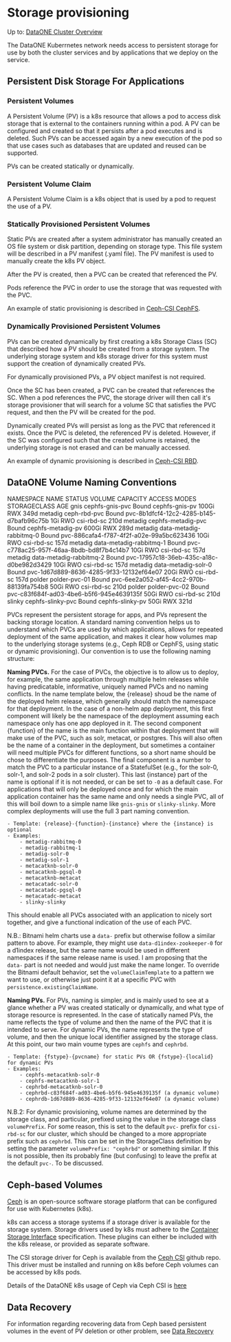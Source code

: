 # Storage provisioning

Up to: [DataONE Cluster Overview](../cluster-overview.md)

The DataONE Kuberrnetes network needs access to persistent storage for use by both the cluster services and by applications that we deploy on the service. 

## Persistent Disk Storage For Applications

### Persistent Volumes

A Persistent Volume (PV) is a k8s resource that allows a pod to access disk storage that is external to the containers running within a pod. A PV can be configured and created so that it persists after a pod executes and is deleted. Such PVs can be accessed again by a new execution of the pod so that use cases such as databases that are updated and reused can be supported.

PVs can be created statically or dynamically.

### Persistent Volume Claim

A Persistent Volume Claim is a k8s object that is used by a pod to request the use of a PV.

### Statically Provisioned Persistent Volumes

Static PVs are created after a system administrator has manually created an OS file system or disk partition, depending on storage type. This file system will be described in a PV manifest (.yaml file). The PV manifest is used to manually create the k8s PV object.

After the PV is created, then a PVC can be created that referenced the PV. 

Pods reference the PVC in order to use the storage that was requested with the PVC.

An example of static provisioning is described in [Ceph-CSI CephFS](./Ceph/Ceph-CSI-CephFS.md).

### Dynamically Provisioned Persistent Volumes

PVs can be created dynamically by first creating a k8s Storage Class (SC) that described how a PV should be created from a storage system. The underlying storage system and k8s storage driver for this system must support the creation of dynamically created PVs.

For dynamically provisioned PVs, a PV object manifest is not required.

Once the SC has been created, a PVC can be created that references the SC. When a pod references the PVC, the storage driver will then call it's storage provisioner that will search for a volume SC that satisfies the PVC request, and then the PV will be created for the pod.

Dynamically created PVs will persist as long as the PVC that referenced it exists. Once the PVC is deleted, the referenced PV is deleted. However, if the SC was configured such that the created volume is retained, the underlying storage is not erased and can be manually accessed.

An example of dynamic provisioning is described in [Ceph-CSI RBD](./Ceph/Ceph-CSI-RBD.md). 

## DataONE Volume Naming Conventions

NAMESPACE   NAME                      STATUS   VOLUME                                     CAPACITY   ACCESS MODES   STORAGECLASS   AGE
gnis        cephfs-gnis-pvc           Bound    cephfs-gnis-pv                             100Gi      RWX                           349d
metadig     ceph-rbd-pvc              Bound    pvc-8b1dfcf4-12c2-4285-b145-d7bafb96c75b   1Gi        RWO            csi-rbd-sc     210d
metadig     cephfs-metadig-pvc        Bound    cephfs-metadig-pv                          600Gi      RWX                           289d
metadig     data-metadig-rabbitmq-0   Bound    pvc-886cafa4-f787-4f2f-a02e-99a5bc623436   10Gi       RWO            csi-rbd-sc     157d
metadig     data-metadig-rabbitmq-1   Bound    pvc-c778ac25-957f-46aa-8bdb-bd8f7b4c14b7   10Gi       RWO            csi-rbd-sc     157d
metadig     data-metadig-rabbitmq-2   Bound    pvc-17957c18-36eb-435c-a18c-d0be982d3429   10Gi       RWO            csi-rbd-sc     157d
metadig     data-metadig-solr-0       Bound    pvc-1d67d889-8636-4285-9f33-12132ef64e07   20Gi       RWO            csi-rbd-sc     157d
polder      polder-pvc-01             Bound    pvc-6ee2a052-af45-4cc2-970b-88139fa754b8   50Gi       RWO            csi-rbd-sc     210d
polder      polder-pvc-02             Bound    pvc-c83f684f-ad03-4be6-b5f6-945e4639135f   50Gi       RWO            csi-rbd-sc     210d
slinky      cephfs-slinky-pvc         Bound    cephfs-slinky-pv                           50Gi       RWX                           321d

PVCs represent the persistent storage for apps, and PVs represent the backing storage location. A standard naming convention helps us to understand which PVCs are used by which applications, allows for repeated deployment of the same application, and makes it clear how volumes map to the underlying storage systems (e.g., Ceph RDB or CephFS, using static or dynamic provisioning). Our convention is to use the following naming structure:

**Naming PVCs.** For the case of PVCs, the objective is to allow us to deploy, for example, the same application through multiple helm releases while having predicatable, informative, uniquely named PVCs and no naming conflicts. In the name template below, the {release} shoud be the name of the deployed helm release, which generally should match the namespace for that deployment. In the case of a non-helm app deployment, this first component will likely be the namespace of the deployment assuming each namespace only has one app deployed in it. The second component {function} of the name is the main function within that deployment that will make use of the PVC, such as solr, metacat, or postgres. This will also often be the name of a container in the deployment, but sometimes a container will need multiple PVCs for different functions, so a short name should be chose to differentiate the purposes. The final component is a number to match the PVC to a particular instance of a StatefulSet (e.g., for the solr-0, solr-1, and solr-2 pods in a solr cluster). This last {instance} part of the name is optional if it is not needed, or can be set to `-0` as a default case. For applications that will only be deployed once and for which the main application container has the same name and only needs a single PVC, all of this will boil down to a simple name like `gnis-gnis` or `slinky-slinky`. More complex deployments will use the full 3 part naming convention.

    - Template: {release}-{function}-{instance} where the {instance} is optional
    - Examples:
        - metadig-rabbitmq-0
        - metadig-rabbitmq-1
        - metadig-solr-0
        - metadig-solr-1
        - metacatknb-solr-0
        - metacatknb-pgsql-0
        - metacatknb-metacat
        - metacatadc-solr-0
        - metacatadc-pgsql-0
        - metacatadc-metacat
        - slinky-slinky

This should enable all PVCs associated with an application to nicely sort together, and give a functional indication of the use of each PVC.

N.B.: Bitnami helm charts use a `data-` prefix but otherwise follow a similar pattern to above. For example, they might use `data-d1index-zookeeper-0` for a d1index release, but the same name would be used in different namespaces if the same release name is used. I am proposing that the `data-` part is not needed and would just make the name longer. To override the Bitnami default behavior, set the `volumeClaimTemplate` to a pattern we want to use, or otherwise just point it at a specific PVC with `persistence.existingClaimName`. 

**Naming PVs.** For PVs, naming is simpler, and is mainly used to see at a glance whether a PV was created statically or dynamically, and what type of storage resource is represented. In the case of statically named PVs, the name reflects the type of volume and then the name of the PVC that it is intended to serve. For dynamic PVs, the name represents the type of volume, and then the unique local identifier assigned by the storage class. At this point, our two main voume types are `cephfs` and `cephrbd`.

    - Template: {fstype}-{pvcname} for static PVs OR {fstype}-{localid} for dynamic PVs
    - Examples:
        - cephfs-metacatknb-solr-0
        - cephfs-metacatknb-solr-1
        - cephrbd-metacatknb-solr-0
        - cephrbd-c83f684f-ad03-4be6-b5f6-945e4639135f (a dynamic volume)
        - cephrdb-1d67d889-8636-4285-9f33-12132ef64e07 (a dynamic volume)

N.B.2: For dynamic provisioning, volume names are determined by the storage class, and particular, prefixed using the value in the storage class `volumePrefix`. For some reason, this is set to the default `pvc-` prefix for `csi-rbd-sc` for our cluster, which should be changed to a more appropriate prefix such as `cephrbd`. This can be set in the StorageClass definition by setting the parameter `volumePrefix: "cephrbd"` or something similar. If this is not possible, then its probably fine (but confusing) to leave the prefix at the default `pvc-`. To be discussed.

## Ceph-based Volumes

[Ceph](https://docs.ceph.com/en/pacific/rados/index.html) is an open-source software storage platform that can be configured for use with Kubernetes (k8s).

k8s can access a storage systems if a storage driver is available for the storage system. Storage drivers used by k8s must adhere to the [Container Storage Interface](https://kubernetes.io/blog/2019/01/15/container-storage-interface-ga/) specification. These plugins can either be included with the k8s release, or provided as separate software.

The CSI storage driver for Ceph is available from the [Ceph CSI](https://github.com/ceph/ceph-csi) github repo. This driver must be installed and running on k8s before Ceph volumes can be accessed by k8s pods.

Details of the DataONE k8s usage of Ceph via Ceph CSI is [here](./Ceph/Ceph-CSI.md)

## Data Recovery

For information regarding recovering data from Ceph based persistent volumes in the event of PV deletion or other problem, see [Data Recovery](./data-recovery.md)



